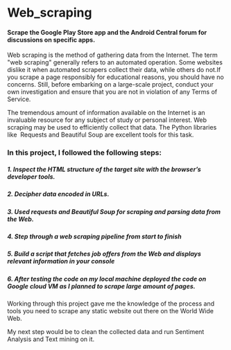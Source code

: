 # Web_scraping
#### Scrape the Google Play Store app and the Android Central forum for discussions on specific apps.

Web scraping is the method of gathering data from the Internet. The term "web scraping" generally refers to an automated operation. Some websites dislike it when automated scrapers collect their data, while others do not.If you scrape a page responsibly for educational reasons, you should have no concerns. Still, before embarking on a large-scale project, conduct your own investigation and ensure that you are not in violation of any Terms of Service.

The tremendous amount of information available on the Internet is an invaluable resource for any subject of study or personal interest. Web scraping may be used to efficiently collect that data. The Python libraries like  Requests and Beautiful Soup are excellent tools for this task.

### In this project, I followed the following steps:

##### 1. Inspect the HTML structure of the target site with the browser’s developer tools.
##### 2. Decipher data encoded in URLs.
##### 3. Used requests and Beautiful Soup for scraping and parsing data from the Web.
##### 4. Step through a web scraping pipeline from start to finish
##### 5. Build a script that fetches job offers from the Web and displays relevant information in your console
##### 6. After testing the code on my local machine deployed the code on Google cloud VM as I planned to scrape large amount of pages.


Working through this project gave me the knowledge of the process and tools you need to scrape any static website out there on the World Wide Web.

My next step would be to clean the collected data and run Sentiment Analysis and Text mining on it. 
